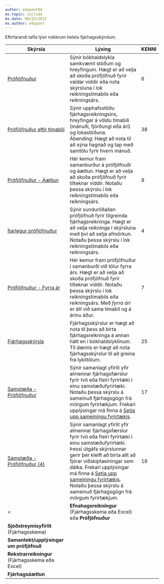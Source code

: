 ```yaml
---
author: edupont04
ms.topic: include
ms.date: 09/22/2022
ms.author: edupont
---
```


Eftirfarandi tafla lýsir nokkrum helstu fjárhagsskýrslum.

| Skýrsla | Lýsing | KENNI | 
|--|--|--|
| [Prófjöfnuður](https://businesscentral.dynamics.com?report=6) | Sýnir bókhaldslykla samkvæmt stöðum og hreyfingum. Hægt er að velja að skoða prófjöfnuð fyrir valdar víddir eða nota skýrsluna í lok reikningstímabils eða reikningsárs. | 6 |
| [Prófjöfnuður eftir tímabili](https://businesscentral.dynamics.com?report=38) | Sýnir upphafsstöðu fjárhagsreikningsins, hreyfingar á völdu tímabili (mánuði, fjórðungi eða ári) og lokastöðuna. <br>Ábending: Hægt að nota til að sýna hagnað og tap með samtölu fyrir hvern mánuð.| 38 |
| [Prófjöfnuður - Áætlun](https://businesscentral.dynamics.com?report=9) | Hér kemur fram samanburður á prófjöfnuði og áætlun. Hægt er að velja að skoða prófjöfnuð fyrir tilteknar víddir. Notaðu þessa skýrslu í lok reikningstímabils eða reikningsárs. | 9 |
| [Ítarlegur prófjöfnuður](https://businesscentral.dynamics.com?report=4) | Sýnir sundurliðaðan prófjöfnuð fyrir tilgreinda fjárhagsreikninga. Hægt er að velja reikninga í skýrsluna með því að setja afmörkun. Notaðu þessa skýrslu í lok reikningstímabils eða reikningsárs. | 4 |
| [Prófjöfnuður - Fyrra ár](https://businesscentral.dynamics.com?report=7) | Hér kemur fram prófjöfnuður í samanburði við tölur fyrra árs. Hægt er að velja að skoða prófjöfnuð fyrir tilteknar víddir. Notaðu þessa skýrslu í lok reikningstímabils eða reikningsárs. Með *fyrra ári* er átt við sama tímabil og á árinu áður. | 7 | 
| [Fjárhagsskýrsla](https://businesscentral.dynamics.com?report=25) | Fjárhagsskýrslur er hægt að nota til þess að birta fjárhagsreikninga á annan hátt en í bókhaldslyklinum. Til dæmis er hægt að nota fjárhagsskýrslur til að greina frá lykiltölum. | 25 |
|[Samstæða - Prófjöfnuður](https://businesscentral.dynamics.com?report=10007)|Sýnir samanlagt yfirlit yfir almennar fjárhagsfærslur fyrir tvö eða fleiri fyrirtæki í einu samstæðufyrirtæki. Notaðu þessa skýrslu á sameinuð fjárhagsgögn frá mörgum fyrirtækjum. Frekari upplýsingar má finna á [Setja upp sameiningu fyrirtækis](../finance-consolidated-company-reporting-setup.md).|17|
|[Samstæða - Prófjöfnuður (4)](https://businesscentral.dynamics.com?report=10008)|Sýnir samanlagt yfirlit yfir almennar fjárhagsfærslur fyrir tvö eða fleiri fyrirtæki í einu samstæðufyrirtæki. Þessi útgáfa skýrslunnar gerir þér kleift að birta allt að fjórar viðskiptaeiningar sem dálka. Frekari upplýsingar má finna á [Setja upp sameiningu fyrirtækis](../finance-consolidated-company-reporting-setup.md). Notaðu þessa skýrslu á sameinuð fjárhagsgögn frá mörgum fyrirtækjum.|18|
< | **Efnahagsreikningur** (Fjárhagsskema eða Excel) eða **Prófjöfnuður** |  |  |
| **Sjóðstreymisyfirlit** (Fjárhagsskema) |  |  |
| **Samantekt/upplýsingar um prófjöfnuð** |  |  |
| **Rekstrarreikningur** (Fjárhagsskema eða Excel) |  |  |
| **Fjárhagsáætlun** |  |  | -->

